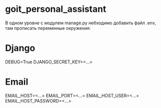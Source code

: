 # goit_personal_assistant

В одном уровне с модулем manage.py небходимо добавить файл .env, 
там прописать переменные окружения: 

# Django
DEBUG=True
DJANGO_SECRET_KEY=<...>

<!-- # ElephantSQL
DB_NAME=<...>
DB_USER=<...>
DB_PASSWORD=<...>
DB_HOST=<...>
DB_PORT=5432 -->

# Email
EMAIL_HOST=<...>
EMAIL_PORT=<...>
EMAIL_HOST_USER=<...>
EMAIL_HOST_PASSWORD=<...>
